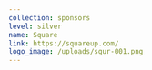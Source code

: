 ```yaml
---
collection: sponsors
level: silver
name: Square
link: https://squareup.com/
logo_image: /uploads/squr-001.png
---
```



